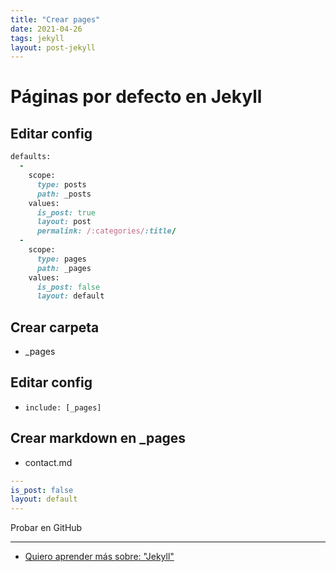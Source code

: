 ```yaml
---
title: "Crear pages"
date: 2021-04-26
tags: jekyll
layout: post-jekyll
---
```


# Páginas por defecto en Jekyll

## Editar config

````ruby
defaults:
  -
    scope:
      type: posts
      path: _posts
    values:
      is_post: true
      layout: post
      permalink: /:categories/:title/
  -
    scope:
      type: pages
      path: _pages
    values:
      is_post: false
      layout: default
````

## Crear carpeta
- _pages

## Editar config
- `include: [_pages]`

## Crear markdown en _pages
- contact.md

````yaml
---
is_post: false
layout: default
---
````

Probar en GitHub

---

- [Quiero aprender más sobre: "Jekyll"](../0/jekyll)
